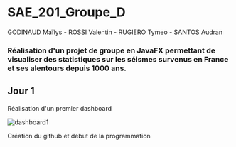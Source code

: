 # SAE_201_Groupe_D
GODINAUD Maïlys - ROSSI Valentin - RUGIERO Tymeo - SANTOS Audran

### Réalisation d'un projet de groupe en JavaFX permettant de visualiser des statistiques sur les séismes survenus en France et ses alentours depuis 1000 ans.

## Jour 1
Réalisation d'un premier dashboard

![dashboard1](https://github.com/MailysGodinaudG21207635/SAE_201_Groupe_D/blob/master/src/main/resources/com/example/sae_201_groupe_d/dashboard1.png)

Création du github et début de la programmation
